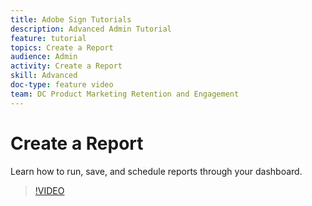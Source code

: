 ```yaml
---
title: Adobe Sign Tutorials
description: Advanced Admin Tutorial
feature: tutorial
topics: Create a Report
audience: Admin
activity: Create a Report
skill: Advanced
doc-type: feature video
team: DC Product Marketing Retention and Engagement
---
```


# Create a Report

Learn how to run, save, and schedule reports through your dashboard.

>[!VIDEO](https://video.tv.adobe.com/v/17357?hidetitle=true)